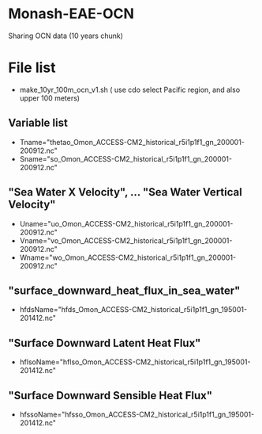 # Monash-EAE-OCN
Sharing OCN data (10 years chunk)

# File list
* make_10yr_100m_ocn_v1.sh ( use cdo select Pacific region, and also upper 100 meters)

## Variable list
* Tname="thetao_Omon_ACCESS-CM2_historical_r5i1p1f1_gn_200001-200912.nc"
* Sname="so_Omon_ACCESS-CM2_historical_r5i1p1f1_gn_200001-200912.nc"

## "Sea Water X Velocity", ... "Sea Water Vertical Velocity"
* Uname="uo_Omon_ACCESS-CM2_historical_r5i1p1f1_gn_200001-200912.nc"
* Vname="vo_Omon_ACCESS-CM2_historical_r5i1p1f1_gn_200001-200912.nc"
* Wname="wo_Omon_ACCESS-CM2_historical_r5i1p1f1_gn_200001-200912.nc"

## "surface_downward_heat_flux_in_sea_water"
* hfdsName="hfds_Omon_ACCESS-CM2_historical_r5i1p1f1_gn_195001-201412.nc"
## "Surface Downward Latent Heat Flux"
* hflsoName="hflso_Omon_ACCESS-CM2_historical_r5i1p1f1_gn_195001-201412.nc"
## "Surface Downward Sensible Heat Flux"
* hfssoName="hfsso_Omon_ACCESS-CM2_historical_r5i1p1f1_gn_195001-201412.nc"


